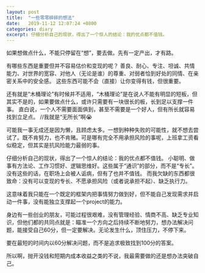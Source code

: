 ```yaml
---
layout: post
title:  "一些零零碎碎的想法"
date:   2019-11-12 12:07:24 +0800
categories: diary
excerpt: 仔细分析自己的现状，得出了一个惊人的结论：我的优点都不值钱。
---
```


如果想做点什么，不能只停留在“想”，要去做。先有一定产出，才有路。

有哪些东西是重要但并不容易估价和变现的呢？
善良、耐心、专注、坦诚、共情能力、对世界的宽容、对他人（无论是谁）的尊重、对弱者恰到好处的同情、在亲密关系中的安全感。
这些东西可能不会（直接）让你变得有钱，但很重要。

还有就是“木桶理论”有时候并不适用，“木桶理论”是在说人不能有明显的短板，但其实不是的，如果要做点什么，或许只需要有一块很长的板，长到足以支撑一件事。
直白说，一个人不需要面面俱到，甚至不需要是一个好人，但有所长就容易找到立足点。
//我就是“无所长”啊😭

可能我一事无成还是因为懒，且顾虑太多。一想到种种失败的可能性，就不想去尝试了。既不肯努力，也不肯赌。可是哪有完全不用承担风险的事呢，上班拿工资看似稳定，但其实是抗风险能力最弱的事。

仔细分析自己的现状，得出了一个惊人的结论：我的优点都不值钱。
小聪明、做事有方法论、工作习惯好、逻辑思维好。这些属于“通识”的部分，而不是“专长”。没有这些的话，在职场上会被人诟病，但有了也并不值钱。
而我欠缺的东西都很致命：没有可以变现的专长、不愿承担风险（或者说承担不起）、缺乏执行力。

这意味着我只能在一个既定的框架内把事情努力做到好，但不能自己发现需求并启动一件事，没有能独立支撑起一个project的能力。

身边有一些创业的朋友，可能过程很艰难，没有管理经验、情商不高、缺乏专业知识，但他们都的共同点就是：瞄准一个方向之后持续不断地努力，想办法解决问题，能接受自己60分，但一定要解决。无论发生什么，顶住压力，不停下来。

要在最短的时间内以60分解决问题，而不是追求极致找到100分的答案。

所以啊，抛开没钱和短期内成本收益之类的不说，我最需要做的还是想办法突破自己。
